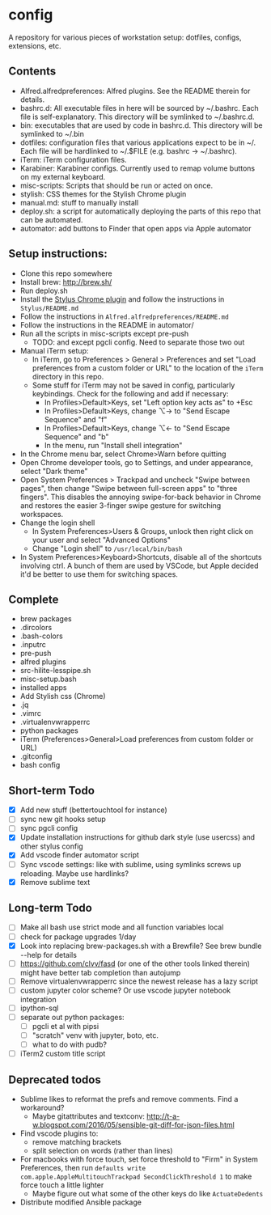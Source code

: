 # config
A repository for various pieces of workstation setup: dotfiles, configs, extensions, etc.

## Contents
* Alfred.alfredpreferences: Alfred plugins. See the README therein for details.
* bashrc.d: All executable files in here will be sourced by ~/.bashrc. Each file is
  self-explanatory. This directory will be symlinked to ~/.bashrc.d.
* bin: executables that are used by code in bashrc.d. This directory will be
  symlinked to ~/.bin
* dotfiles: configuration files that various applications expect to be in ~/. Each
  file will be hardlinked to ~/.$FILE (e.g. bashrc -> ~/.bashrc).
* iTerm: iTerm configuration files.
* Karabiner: Karabiner configs. Currently used to remap volume buttons on my external keyboard.
* misc-scripts: Scripts that should be run or acted on once.
* stylish: CSS themes for the Stylish Chrome plugin
* manual.md: stuff to manually install
* deploy.sh: a script for automatically deploying the parts of this repo that can be automated.
* automator: add buttons to Finder that open apps via Apple automator

## Setup instructions:
* Clone this repo somewhere
* Install brew: <http://brew.sh/>
* Run deploy.sh
* Install the
  [Stylus Chrome plugin](https://chrome.google.com/webstore/detail/stylus/clngdbkpkpeebahjckkjfobafhncgmne?hl=en)
  and follow the instructions in `Stylus/README.md`
* Follow the instructions in `Alfred.alfredpreferences/README.md`
* Follow the instructions in the README in automator/
* Run all the scripts in misc-scripts except pre-push
  * TODO: and except pgcli config. Need to separate those two out
* Manual iTerm setup:
  * In iTerm, go to Preferences > General > Preferences and set "Load preferences from a custom folder or URL"
    to the location of the `iTerm` directory in this repo.
  * Some stuff for iTerm may not be saved in config, particularly keybindings. Check for the following and add if necessary:
    * In Profiles>Default>Keys, set "Left option key acts as" to +Esc
    * In Profiles>Default>Keys, change ⌥→ to "Send Escape Sequence" and "f"
    * In Profiles>Default>Keys, change ⌥← to "Send Escape Sequence" and "b"
    * In the menu, run "Install shell integration"
* In the Chrome menu bar, select Chrome>Warn before quitting
* Open Chrome developer tools, go to Settings, and under appearance, select "Dark theme"
* Open System Preferences > Trackpad and uncheck "Swipe between pages", then change
  "Swipe between full-screen apps" to "three fingers". This disables the annoying
  swipe-for-back behavior in Chrome and restores the easier 3-finger swipe gesture
  for switching workspaces.
* Change the login shell
  * In System Preferences>Users & Groups, unlock then right click on your user and select "Advanced Options"
  * Change "Login shell" to `/usr/local/bin/bash`
* In System Preferences>Keyboard>Shortcuts, disable all of the shortcuts involving ctrl. A bunch of them are used by VSCode, but Apple decided it'd be better to use them for switching spaces.

## Complete
* brew packages
* .dircolors
* .bash-colors
* .inputrc
* pre-push
* alfred plugins
* src-hilite-lesspipe.sh
* misc-setup.bash
* installed apps
* Add Stylish css (Chrome)
* .jq
* .vimrc
* .virtualenvwrapperrc
* python packages
* iTerm (Preferences>General>Load preferences from custom folder or URL)
* .gitconfig
* bash config

## Short-term Todo
* [x] Add new stuff (bettertouchtool for instance)
* [ ] sync new git hooks setup
* [ ] sync pgcli config
* [x] Update installation instructions for github dark style (use usercss) and other stylus config
* [x] Add vscode finder automator script
* [ ] Sync vscode settings: like with sublime, using symlinks screws up reloading. Maybe use hardlinks?
* [x] Remove sublime text

## Long-term Todo
* [ ] Make all bash use strict mode and all function variables local
* [ ] check for package upgrades 1/day
* [x] Look into replacing brew-packages.sh with a Brewfile? See brew bundle --help for details
* [ ] https://github.com/clvv/fasd (or one of the other tools linked therein) might have better tab completion than autojump
* [ ] Remove virtualenvwrapperrc since the newest release has a lazy script
* [ ] custom jupyter color scheme? Or use vscode jupyter notebook integration
* [ ] ipython-sql
* [ ] separate out python packages:
  * [ ] pgcli et al with pipsi
  * [ ] "scratch" venv with jupyter, boto, etc.
  * [ ] what to do with pudb?
* [ ] iTerm2 custom title script

## Deprecated todos
* Sublime likes to reformat the prefs and remove comments. Find a workaround?
  * Maybe gitattributes and textconv: http://t-a-w.blogspot.com/2016/05/sensible-git-diff-for-json-files.html
* Find vscode plugins to:
  * remove matching brackets
  * split selection on words (rather than lines)
* For macbooks with force touch, set force threshold to "Firm" in System Preferences, then run `defaults write com.apple.AppleMultitouchTrackpad SecondClickThreshold 1` to make force touch a little lighter
  * Maybe figure out what some of the other keys do like `ActuateDedents`
* Distribute modified Ansible package
